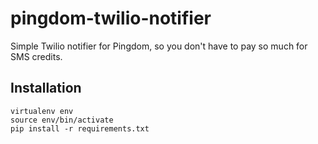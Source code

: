 pingdom-twilio-notifier
=======================

Simple Twilio notifier for Pingdom, so you don't have to pay so much for SMS credits.

## Installation

```
virtualenv env
source env/bin/activate
pip install -r requirements.txt
```
